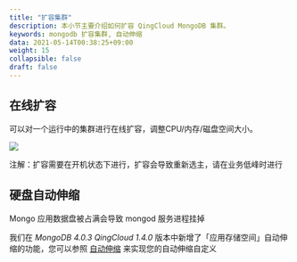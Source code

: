 ```yaml
---
title: "扩容集群"
description: 本小节主要介绍如何扩容 QingCloud MongoDB 集群。 
keywords: mongodb 扩容集群, 自动伸缩
data: 2021-05-14T00:38:25+09:00
weight: 15
collapsible: false
draft: false
---
```



## 在线扩容

可以对一个运行中的集群进行在线扩容，调整CPU/内存/磁盘空间大小。

![](../../_images/scale1.png)

注解：扩容需要在开机状态下进行，扩容会导致重新选主，请在业务低峰时进行

## 硬盘自动伸缩

Mongo 应用数据盘被占满会导致 mongod 服务进程挂掉

我们在 _MongoDB 4.0.3 QingCloud 1.4.0_ 版本中新增了「应用存储空间」自动伸缩的功能，您可以参照 [自动伸缩](https://docs.qingcloud.com/product/operation/autoscaling) 来实现您的自动伸缩自定义
